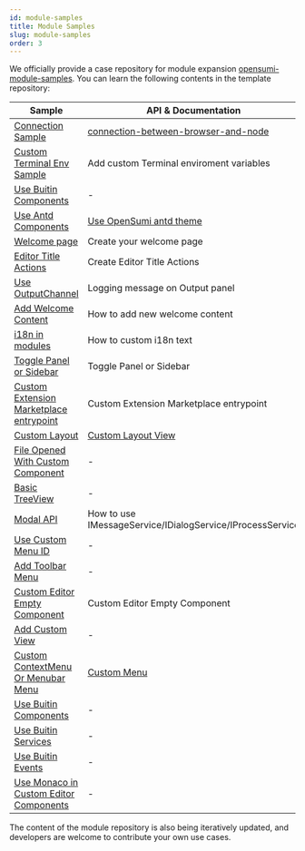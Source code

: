 ```yaml
---
id: module-samples
title: Module Samples
slug: module-samples
order: 3
---
```


We officially provide a case repository for module expansion [opensumi-module-samples](https://github.com/opensumi/opensumi-module-samples). You can learn the following contents in the template repository:

| Sample                                                                                                                                             | API & Documentation                                                                                                    |
| -------------------------------------------------------------------------------------------------------------------------------------------------- | ---------------------------------------------------------------------------------------------------------------------- |
| [Connection Sample](https://github.com/opensumi/opensumi-module-samples/tree/main/modules/connection)                                              | [connection-between-browser-and-node](https://opensumi.com/en/docs/develop/sample/connection-between-browser-and-node) |
| [Custom Terminal Env Sample](https://github.com/opensumi/opensumi-module-samples/tree/main/modules/terminal-env)                                   | Add custom Terminal enviroment variables                                                                               |
| [Use Buitin Components](https://github.com/opensumi/opensumi-module-samples/tree/main/modules/components)                                          | -                                                                                                                      |
| [Use Antd Components](https://github.com/opensumi/opensumi-module-samples/tree/main/modules/use-antd)                                              | [Use OpenSumi antd theme](https://github.com/opensumi/antd-theme)                                                      |
| [Welcome page](https://github.com/opensumi/opensumi-module-samples/tree/main/modules/add-welcome-content)                                          | Create your welcome page                                                                                               |
| [Editor Title Actions](https://github.com/opensumi/opensumi-module-samples/tree/main/modules/editor-title)                                         | Create Editor Title Actions                                                                                            |
| [Use OutputChannel](https://github.com/opensumi/opensumi-module-samples/tree/main/modules/editor-title)                                            | Logging message on Output panel                                                                                        |
| [Add Welcome Content](https://github.com/opensumi/opensumi-module-samples/tree/main/modules/add-welcome-content)                                   | How to add new welcome content                                                                                         |
| [i18n in modules](https://github.com/opensumi/opensumi-module-samples/tree/main/example/src/browser/i18n/setup.ts)                                 | How to custom i18n text                                                                                                |
| [Toggle Panel or Sidebar](https://github.com/opensumi/opensumi-module-samples/tree/main/modules/toggle-panel/browser/toggle-panel.contribution.ts) | Toggle Panel or Sidebar                                                                                                |
| [Custom Extension Marketplace entrypoint](https://github.com/opensumi/opensumi-module-samples/tree/main/example/src/node/start-server.ts#L18)      | Custom Extension Marketplace entrypoint                                                                                |
| [Custom Layout](https://github.com/opensumi/opensumi-modue-samples/tree/main/modules/custom-toolbar)                                               | [Custom Layout View](https://opensumi.com/zh/docs/integrate/universal-integrate-case/custom-view)                      |
| [File Opened With Custom Component](https://github.com/opensumi/opensumi-modue-samples/tree/main/modules/use-antd)                                 | -                                                                                                                      |
| [Basic TreeView](https://github.com/opensumi/opensumi-modue-samples/tree/main/modules/components)                                                  | -                                                                                                                      |
| [Modal API](https://github.com/opensumi/opensumi-module-samples/blob/main/modules/builtin-services/README.md)                                      | How to use IMessageService/IDialogService/IProcessService                                                              |
| [Use Custom Menu ID](https://github.com/opensumi/opensumi-module-samples/blob/main/modules/connection/README.md)                                   | -                                                                                                                      |
| [Add Toolbar Menu](https://github.com/opensumi/opensumi-module-samples/blob/main/modules/connection/README.md)                                     | -                                                                                                                      |
| [Custom Editor Empty Component](https://github.com/opensumi/opensumi-module-samples/blob/main/modules/editor-empty-component/README.md)            | Custom Editor Empty Component                                                                                          |
| [Add Custom View](https://github.com/opensumi/opensumi-module-samples/blob/main/modules/custom-view/README.md)                                     | -                                                                                                                      |
| [Custom ContextMenu Or Menubar Menu](https://github.com/opensumi/opensumi-module-samples/blob/main/modules/custom-context-menu/README.md)          | [Custom Menu](https://opensumi.com/en/docs/integrate/universal-integrate-case/custom-menu)                             |
| [Use Buitin Components](https://github.com/opensumi/opensumi-modue-samples/tree/main/modules/components)                                           | -                                                                                                                      |
| [Use Buitin Services](https://github.com/opensumi/opensumi-modue-samples/tree/main/modules/builtin-services)                                       | -                                                                                                                      |
| [Use Buitin Events](https://github.com/opensumi/opensumi-modue-samples/tree/main/modules/builtin-events)                                           | -                                                                                                                      |
| [Use Monaco in Custom Editor Components](https://github.com/opensumi/opensumi-modue-samples/tree/main/modules/editor-monaco-component)             | -                                                                                                                      |

The content of the module repository is also being iteratively updated, and developers are welcome to contribute your own use cases.

